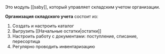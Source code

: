 Это модуль [[saby]], который управляет складским учетом организации.

**Организация складского учета** состоит из:
1. Создать и настроить каталог
2. Выгрузить [[Начальные остатки|остатки]]
3. Настроить работу с документами: поступление, списание, пересортица
4. Регулярно проводить инвентаризацию

